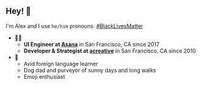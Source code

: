 ## Hey! 👋

I'm Alex and I use `he/him` pronouns. [#BlackLivesMatter](https://secure.actblue.com/donate/ms_blm_homepage_2019)

- 🧑‍💻
  - **UI Engineer at [Asana](https://asana.com/)** in San Francisco, CA since 2017
  - **Developer & Strategist at [acreative](https://acreative.io/)** in San Francisco, CA since 2010
- 🍃
  - Avid foreign language learner
  - Dog dad and purveyor of sunny days and long walks
  - Emoji enthusiast
